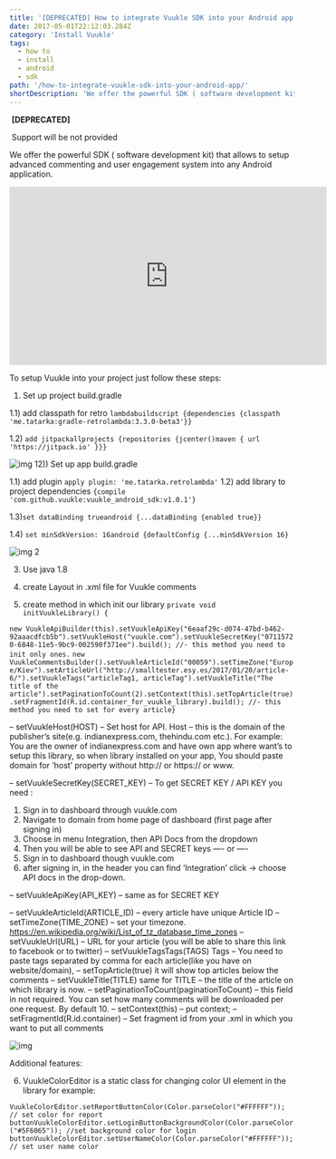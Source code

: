 ```yaml
---
title: '[DEPRECATED] How to integrate Vuukle SDK into your Android app'
date: 2017-05-01T22:12:03.284Z
category: 'Install Vuukle'
tags:
  - how to
  - install
  - android
  - sdk
path: '/how-to-integrate-vuukle-sdk-into-your-android-app/'
shortDescription: 'We offer the powerful SDK ( software development kit) that allows to setup advanced commenting and user engagement system into any Android application.'
---
```

​ **[DEPRECATED]**

​ Support will be not provided

We offer the powerful SDK ( software development kit) that allows to setup advanced commenting and user engagement system into any Android application.

<iframe width="560" height="315" src="https://www.youtube.com/embed/-E4fPdv-qT8" frameborder="0" allowfullscreen></iframe>

To setup Vuukle into your project just follow these steps:

1. Set up project build.gradle

1.1) add classpath for retro
`lambdabuildscript {dependencies {classpath 'me.tatarka:gradle-retrolambda:3.3.0-beta3'}}`

1.2) `add jitpackallprojects {repositories {jcenter()maven { url 'https://jitpack.io' }}}`

![img 1](/img/how-to-integrate-vuukle-sdk-into-your-android-app-img_1.png)2)) Set up app build.gradle

1.1) add plugin
`apply plugin: 'me.tatarka.retrolambda'`
1.2) add library to project
dependencies `{compile 'com.github.vuukle:vuukle_android_sdk:v1.0.1'}`

1.3)`set dataBinding trueandroid {...dataBinding {enabled true}}`

1.4) `set minSdkVersion: 16android {defaultConfig {...minSdkVersion 16}`

![img 2](/img/how-to-integrate-vuukle-sdk-into-your-android-app-img_2.png)

3. Use java 1.8

4. create Layout in .xml file for Vuukle comments

5. create method in which init our library
   `private void initVuukleLibrary() {`

`new VuukleApiBuilder(this).setVuukleApiKey("6eaaf29c-d074-47bd-b462-92aaacdfcb5b").setVuukleHost("vuukle.com").setVuukleSecretKey("07115720-6848-11e5-9bc9-002590f371ee").build(); //- this method you need to init only ones.`
`new VuukleCommentsBuilder().setVuukleArticleId("00059").setTimeZone("Europe/Kiev").setArticleUrl("http://smalltester.esy.es/2017/01/20/article-6/").setVuukleTags("articleTag1, articleTag").setVuukleTitle("The title of the article").setPaginationToCount(2).setContext(this).setTopArticle(true).setFragmentId(R.id.container_for_vuukle_library).build(); //- this method you need to set for every article}`

– setVuukleHost(HOST) – Set host for API. Host – this is the domain of the publisher’s site(e.g. indianexpress.com, thehindu.com etc.).
For example: You are the owner of indianexpress.com and have own app where want’s to setup this library,
so when library installed on your app, You should paste domain for ‘host’ property without http:// or https:// or www.

– setVuukleSecretKey(SECRET_KEY) – To get SECRET KEY / API KEY you need :

1. Sign in to dashboard through vuukle.com
2. Navigate to domain from home page of dashboard (first page after signing in)
3. Choose in menu Integration, then API Docs from the dropdown
4. Then you will be able to see API and SECRET keys
   —- or —-
5. Sign in to dashboard though vuukle.com
6. after signing in, in the header you can find ‘Integration’ click -> choose API docs in the drop-down.

– setVuukleApiKey(API_KEY) – same as for SECRET KEY

– setVuukleArticleId(ARTICLE_ID) – every article have unique Article ID
– setTimeZone(TIME_ZONE) – set your timezone. https://en.wikipedia.org/wiki/List_of_tz_database_time_zones
– setVuukleUrl(URL) – URL for your article (you will be able to share this link to facebook or to twitter)
– setVuukleTagsTags(TAGS) Tags – You need to paste tags separated by comma for each article(like you have on website/domain),
– setTopArticle(true) it will show top articles below the comments
– setVuukleTitle(TITLE) same for TITLE – the title of the article on which library is now.
– setPaginationToCount(paginationToCount) – this field in not required. You can set how many comments will be downloaded per one request. By default 10.
– setContext(this) – put context;
– setFragmentId(R.id.container) – Set fragment id from your .xml in which you want to put all comments

![img](/img/how-to-integrate-vuukle-sdk-into-your-android-app-img_3.png)

Additional features:

6. VuukleColorEditor is a static class for changing color UI element in the library for example:

`VuukleColorEditor.setReportButtonColor(Color.parseColor("#FFFFFF")); // set color for report buttonVuukleColorEditor.setLoginButtonBackgroundColor(Color.parseColor("#5F6065")); //set background color for login buttonVuukleColorEditor.setUserNameColor(Color.parseColor("#FFFFFF")); // set user name color`
